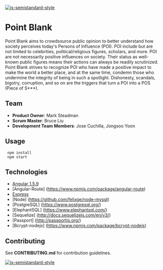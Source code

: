 [![js-semistandard-style](https://img.shields.io/badge/code%20style-semistandard-brightgreen.svg?style=flat-square)](https://github.com/Flet/semistandard)

# Point Blank

Point Blank aims to crowdsource public opinion to better understand how society perceives today's 
Persons of Influence (POI). POI include but are not limited to celebrities, political/religious
figures, scholars, and more. POI are not necessarily positive influences on society. Their status as 
well-known public figures means their actions can always be readily scrutinized. Point Blank strives to 
recognize POI who have made a positive impact to make the world a better place, and at the same time, 
condemn those who undermine the integrity of being in such a spotlight. Dishonesty, scandals, bigotry, 
corruption, and so on are the triggers that turn a POI into a POS (Piece of S***).

## Team

  - __Product Owner__: Mark Steadman 
  - __Scrum Master__: Bruce Liu
  - __Development Team Members__: Jose Cuchilla, Jongsoo Yoon

## Usage
```
 npm install
 npm start
```

## Technologies
* [Angular 1.5.9](https://angularjs.org/)
* [Angular-Route] (https://www.npmjs.com/package/angular-route)
* [Express](http://expressjs.com)
* [Node] (https://github.com/felixge/node-mysql)
* [PostgreSQL] (https://www.postgresql.org/)
* [ElephantSQL] (https://www.elephantsql.com/)
* [Sequelize] (http://docs.sequelizejs.com/en/v3/)
* [Passport] (http://passportjs.org/)
* [Bcrypt-nodejs] (https://www.npmjs.com/package/bcrypt-nodejs)

## Contributing

See **CONTRIBUTING.md** for contribution guidelines.

[![js-semistandard-style](https://cdn.rawgit.com/flet/semistandard/master/badge.svg)](https://github.com/Flet/semistandard)
